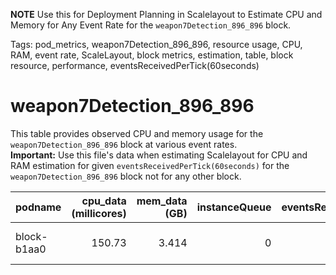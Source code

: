 **NOTE** Use this for Deployment Planning in Scalelayout to Estimate CPU and Memory for Any Event Rate for the `weapon7Detection_896_896` block.

Tags: pod_metrics, weapon7Detection_896_896, resource usage, CPU, RAM, event rate, ScaleLayout, block metrics, estimation, table, block resource, performance, eventsReceivedPerTick(60seconds)

# weapon7Detection_896_896

This table provides observed CPU and memory usage for the `weapon7Detection_896_896` block at various event rates.  
**Important:**  Use this file's data when estimating Scalelayout for CPU and RAM estimation for given `eventsReceivedPerTick(60seconds)` for the `weapon7Detection_896_896` block not for any other block.


| podname     |   cpu_data (millicores) |   mem_data (GB) |   instanceQueue |   eventsReceivedPerTick(60seconds) | updateTime          |
|:------------|------------------------:|----------------:|----------------:|-----------------------------------:|:--------------------|
| block-b1aa0 |                  150.73 |           3.414 |               0 |                                113 | 2025-06-24 06:35:41 |

